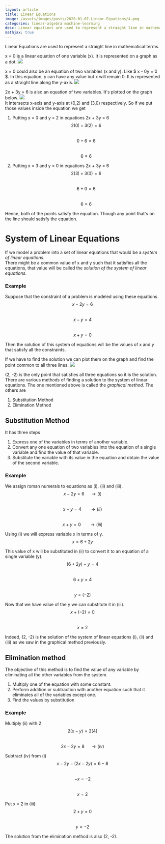 ```yaml
---
layout: article
title: Linear Equations
image: /assets/images/posts/2020-01-07-Linear-Equations/4.png
categories: linear-algebra machine-learning
desc: Linear equations are used to represent a straight line in mathematical terms.
mathjax: true
---
```


Linear Equations are used to represent a straight line in mathematical terms.

x = 0 is a linear equation of one variable (x). It is represented on a graph as a dot.
<img src="/assets/images/posts/2020-01-07-Linear-Equations/1.png"/>

x = 0 could also be an equation of two variables (x and y).
Like  $ x - 0y = 0 $. In this equation, y can have any value but x will remain 0.
It is represented as a straight line along the y-axis.
<img src="/assets/images/posts/2020-01-07-Linear-Equations/2.png"/>

2x + 3y = 6 is also an equation of two variables. It's plotted on the graph below.
<img src="/assets/images/posts/2020-01-07-Linear-Equations/3.png"/>  
It intersects x-axis and y-axis at (0,2) and (3,0) respectively. So if we put those values inside the equation we get

1. Putting x = 0 and y = 2 in equations 2x + 3y = 6   
    $$ 2(0) + 3(2) = 6 $$  
    $$   0 + 6 = 6     $$  
    $$   6 = 6         $$

2. Putting x = 3 and y = 0 in equations 2x + 3y = 6   
    $$ 2(3) + 3(0) = 6 $$  
    $$   6 + 0 = 6     $$  
    $$   6 = 6         $$

Hence, both of the points satisfy the equation. Though any point that's on the line should satisfy the equation.

# System of Linear Equations

If we model a problem into a set of linear equations that would be a <em>system of linear equations</em>.  
There might be a common value of x and y such that it satisfies all the equations, that value will be called the <em>solution of the system of linear equations</em>.

### Example
Suppose that the constraint of a problem is modeled using these equations.  
$$  x-2y = 6 $$  
$$  x-y = 4 $$  
$$  x+y = 0 $$  

Then the solution of this system of equations will be the values of x and y that satisfy all the constraints.

If we have to find the solution we can plot them on the graph and find the point common to all three lines.
<img src="/assets/images/posts/2020-01-07-Linear-Equations/4.png"/>  

(2, -2) is the only point that satisfies all three equations so it is the solution.
There are various methods of finding a solution to the system of linear equations. The one mentioned above is called the <em>graphical method</em>. The others are

1. Substitution Method
2. Elimination Method

## Substitution Method

It has three steps

1. Express one of the variables in terms of another variable.
2. Convert any one equation of two variables into the equation of a single variable and find the value of that variable.
3. Substitute the variable with its value in the equation and obtain the value of the second variable.

### Example
We assign roman numerals to equations as (i), (ii) and (iii).  
$$  x-2y = 6\ \ \ \ \ \rightarrow (i)$$  
$$  x-y = 4\ \ \ \ \ \ \ \rightarrow (ii)$$  
$$  x+y = 0\ \ \ \ \ \ \ \rightarrow (iii)$$

Using (i) we will express variable x in terms of y.   
$$ x = 6 + 2y $$
  
This value of x will be substituted in (ii) to convert it to an equation of a single variable (y).  
$$ (6  + 2y) - y = 4 $$  
$$  6 + y = 4 $$    
$$  y = (-2) $$    

Now that we have value of the y we can substitute it in (iii).  
$$ x + (-2) = 0 $$  
$$ x = 2 $$  

Indeed, (2, -2) is the solution of the system of linear equations (i), (ii) and (iii) as we saw in the graphical method previously.

## Elimination method

The objective of this method is to find the value of any variable by eliminating all the other variables from the system. 

1. Multiply one of the equation with some constant.
2. Perform addition or subtraction with another equation such that it eliminates all of the variables except one.
3. Find the values by substitution. 

### Example
Multiply (ii) with 2  
$$ 2(x-y) = 2(4) $$  
$$ 2x - 2y = 8 \ \ \ \ \ \rightarrow (iv)$$  

Subtract (iv) from (i)  
$$ x - 2y - (2x - 2y) = 6- 8$$  
$$ -x = -2 $$  
$$ x = 2 $$

Put x = 2 in (iii)  
$$ 2 + y = 0 $$  
$$ y = -2 $$

The solution from the elimination method is also (2, -2).


